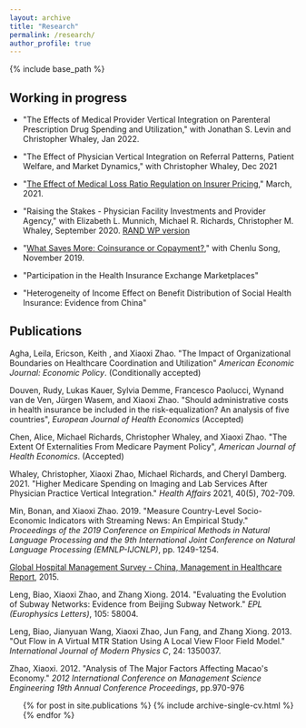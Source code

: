 ```yaml
---
layout: archive
title: "Research"
permalink: /research/
author_profile: true
---
```


{% include base_path %}

## Working in progress
* "The Effects of Medical Provider Vertical Integration on Parenteral Prescription Drug Spending and Utilization," with Jonathan S. Levin and Christopher Whaley, Jan 2022.

* "The Effect of Physician Vertical Integration on Referral Patterns, Patient Welfare, and Market Dynamics," with Christopher Whaley, Dec 2021
 
* "[The Effect of Medical Loss Ratio Regulation on Insurer Pricing](https://xiaoxizhao.github.io/files/JMP_XiaoxiZhao.pdf)," March, 2021. 

* "Raising the Stakes - Physician Facility Investments and Provider Agency," with Elizabeth L. Munnich, Michael R. Richards, Christopher M. Whaley, September 2020. [RAND WP version](https://www.rand.org/pubs/working_papers/WRA621-4.html)

* "[What Saves More: Coinsurance or Copayment?](https://drive.google.com/file/d/1VIUUZ4iqUtm8VmoAACkQi6k3vHw7C-EA/view)," with Chenlu Song, November 2019.

* "Participation in the Health Insurance Exchange Marketplaces"

* "Heterogeneity of Income Effect on Benefit Distribution of Social Health Insurance: Evidence from China"

## Publications
Agha, Leila, Ericson, Keith , and Xiaoxi Zhao. "The Impact of Organizational Boundaries on Healthcare Coordination and Utilization"
*American Economic Journal: Economic Policy*. (Conditionally accepted)

Douven, Rudy, Lukas Kauer, Sylvia Demme, Francesco Paolucci, Wynand van de Ven, Jürgen Wasem, and Xiaoxi Zhao. "Should administrative costs in health insurance be included in the risk-equalization? An analysis of five countries", *European Journal of Health Economics* (Accepted)

Chen, Alice, Michael Richards, Christopher Whaley, and Xiaoxi Zhao. "The Extent Of Externalities From Medicare Payment Policy", *American Journal of Health Economics*. (Accepted)

Whaley, Christopher, Xiaoxi Zhao, Michael Richards, and Cheryl Damberg. 2021. "Higher Medicare Spending on Imaging and Lab Services After Physician Practice Vertical Integration."  *Health Affairs* 2021, 40(5), 702-709.

Min, Bonan, and Xiaoxi Zhao. 2019. "Measure Country-Level Socio-Economic Indicators with Streaming News: An Empirical Study." *Proceedings of the 2019 Conference on Empirical Methods in Natural Language Processing and the 9th International Joint Conference on Natural Language Processing (EMNLP-IJCNLP)*, pp. 1249-1254.

[Global Hospital Management Survey - China, Management in Healthcare Report](https://www.hbs.edu/faculty/conferences/2014-world-management-survey/Documents/GlobalHospital_Management_Survey_Horak.pdf), 2015.

Leng, Biao, Xiaoxi Zhao, and Zhang Xiong. 2014. "Evaluating the Evolution of Subway Networks: Evidence from Beijing Subway Network." *EPL (Europhysics Letters)*, 105: 58004.

Leng, Biao, Jianyuan Wang, Xiaoxi Zhao, Jun Fang, and Zhang Xiong. 2013. "Out Flow in A Virtual MTR Station Using A Local View Floor Field Model." *International Journal of Modern Physics C*, 24: 1350037.

Zhao, Xiaoxi. 2012. "Analysis of The Major Factors Affecting Macao's Economy." *2012 International Conference on Management Science Engineering 19th Annual Conference Proceedings*, pp.970-976 

  <ul>{% for post in site.publications %}
    {% include archive-single-cv.html %}
  {% endfor %}</ul>
   
